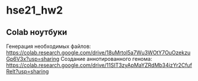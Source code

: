 # hse21_hw2
## Colab ноутбуки
Генерация необходимых файлов:
https://colab.research.google.com/drive/18uMrtol5a7Wu3WOtY7OuOzekzuGp6V3x?usp=sharing
Создание аннотированного генома:
https://colab.research.google.com/drive/11SIT3zyApMaYZRdMb34izYr2CfufRelt?usp=sharing
